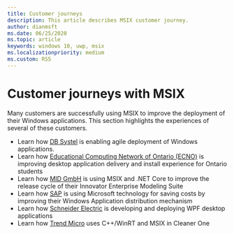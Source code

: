 ```yaml
---
title: Customer journeys
description: This article describes MSIX customer journey. 
author: dianmsft
ms.date: 06/25/2020
ms.topic: article
keywords: windows 10, uwp, msix
ms.localizationpriority: medium
ms.custom: RS5
---
```


# Customer journeys with MSIX

Many customers are successfully using MSIX to improve the deployment of their Windows applications. This section highlights the experiences of several of these customers.

* Learn how [DB Systel](customer/db-systel.md) is enabling agile deployment of Windows applications.
* Learn how [Educational Computing Network of Ontario (ECNO)](customer/ecno.md) is improving desktop application delivery and install experience for Ontario students
* Learn how [MID GmbH](customer/mid.md) is using MSIX and .NET Core to improve the release cycle of their Innovator Enterprise Modeling Suite
* Learn how [SAP](customer/sap.md) is using Microsoft technology for saving costs by improving their Windows Application distribution mechanism 
* Learn how [Schneider Electric](customer/schneider-electric.md) is developing and deploying WPF desktop applications
* Learn how [Trend Micro](customer/trend-micro.md) uses C++/WinRT and MSIX in Cleaner One
